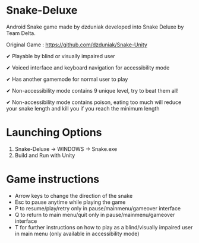 # Snake-Deluxe
Android Snake game made by dzduniak developed into Snake Deluxe by Team Delta.

Original Game : https://github.com/dzduniak/Snake-Unity

✔ Playable by blind or visually impaired user

✔ Voiced interface and keyboard navigation for accessibility mode

✔ Has another gamemode for normal user to play

✔ Non-accessibility mode contains 9 unique level, try to beat them all!

✔ Non-accessibility mode contains poison, eating too much will reduce your snake length and kill you if you reach the minimum length

# Launching Options
1. Snake-Deluxe -> WINDOWS -> Snake.exe
2. Build and Run with Unity

# Game instructions
- Arrow keys to change the direction of the snake
- Esc to pause anytime while playing the game
- P to resume/play/retry only in pause/mainmenu/gameover interface
- Q to return to main menu/quit only in pause/mainmenu/gameover interface
- T for further instructions on how to play as a blind/visually impaired user in main menu (only available in accessibility mode)
